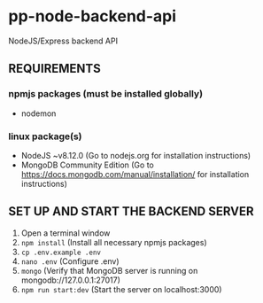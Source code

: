 # pp-node-backend-api

NodeJS/Express backend API

## REQUIREMENTS

### npmjs packages (must be installed globally)

* nodemon

### linux package(s)

* NodeJS ~v8.12.0 (Go to nodejs.org for installation instructions)
* MongoDB Community Edition (Go to https://docs.mongodb.com/manual/installation/ for installation instructions)

## SET UP AND START THE BACKEND SERVER

1. Open a terminal window
2. `npm install` (Install all necessary npmjs packages)
3. `cp .env.example .env`
4. `nano .env` (Configure .env)
5. `mongo` (Verify that MongoDB server is running on mongodb://127.0.0.1:27017)
6. `npm run start:dev` (Start the server on localhost:3000)
